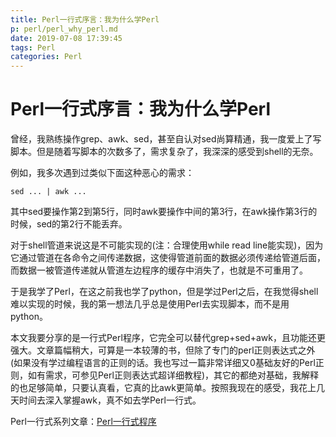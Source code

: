 ```yaml
---
title: Perl一行式序言：我为什么学Perl
p: perl/perl_why_perl.md
date: 2019-07-08 17:39:45
tags: Perl
categories: Perl
---
```


# Perl一行式序言：我为什么学Perl

曾经，我熟练操作grep、awk、sed，甚至自认对sed尚算精通，我一度爱上了写脚本。但是随着写脚本的次数多了，需求复杂了，我深深的感受到shell的无奈。

例如，我多次遇到过类似下面这种恶心的需求：
```
sed ... | awk ...
```
其中sed要操作第2到第5行，同时awk要操作中间的第3行，在awk操作第3行的时候，sed的第2行不能丢弃。

对于shell管道来说这是不可能实现的(注：合理使用while read line能实现)，因为它通过管道在各命令之间传递数据，这使得管道前面的数据必须传递给管道后面，而数据一被管道传递就从管道左边程序的缓存中消失了，也就是不可重用了。

于是我学了Perl，在这之前我也学了python，但是学过Perl之后，在我觉得shell难以实现的时候，我的第一想法几乎总是使用Perl去实现脚本，而不是用python。

本文我要分享的是一行式Perl程序，它完全可以替代grep+sed+awk，且功能还更强大。文章篇幅稍大，可算是一本较薄的书，但除了专门的perl正则表达式之外(如果没有学过编程语言的正则的话。我也写过一篇非常详细又0基础友好的Perl正则，如有需求，可参见Perl正则表达式超详细教程)，其它的都绝对基础，我解释的也足够简单，只要认真看，它真的比awk更简单。按照我现在的感受，我花上几天时间去深入掌握awk，真不如去学Perl一行式。

Perl一行式系列文章：[Perl一行式程序](/perl/index#blogperloneline)

